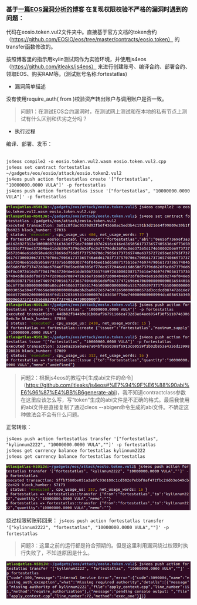 ### 基于[一篇EOS漏洞分析的博客](https://bcsec.org/index/detail/tag/2/id/407) 在复现权限校验不严格的漏洞时遇到的问题：

代码在eosio.token.vul2文件夹中。直接基于官方文档的token合约（https://github.com/EOSIO/eos/tree/master/contracts/eosio.token） 的transfer函数修改的。

按照博客里的指示用kylin测试网作为实验环境，并使用js4eos（https://github.com/itleaks/js4eos） 来进行创建账号、编译合约、部署合约、领取EOS、购买RAM等。(测试账号名称:fortestatlas)

- 漏洞简单描述

没有使用require_auth( from )校验资产转出账户与调用账户是否一致。

> 问题1：在测试EOS合约漏洞时，在测试网上测试和在本地的私有节点上测试有什么区别和优劣之分吗？

- 执行过程

编译、部署、发币：

```

js4eos compile2 -o eosio.token.vul2.wasm eosio.token.vul2.cpp
js4eos set contract fortestatlas ~/gadgets/eos/eosio/attack/eosio.token2.vul2
js4eos push action fortestatlas create '["fortestatlas", "10000000.0000 VULA"]' -p fortestatlas
js4eos push action fortestatlas issue '["fortestatlas", "10000000.0000 VULA"]' -p fortestatlas

```

![编译和部署](https://github.com/AtlasQuan/Practice-of-EOS/blob/master/Pictures/complie%26deply.png)
![发币](https://github.com/AtlasQuan/Practice-of-EOS/blob/master/Pictures/create&issue.png)

> 问题2：根据js4eos的教程中[生成abi文件的命令]（https://github.com/itleaks/js4eos#%E7%94%9F%E6%88%90abi%E6%96%87%E4%BB%B6generate-abi)，我不知道contractclass参数在这里应该怎么写，写“token”生成的abi文件是不正确的格式。最后我使用的abi文件是直接复制了通过cleos --abigen命令生成的abi文件。不确定这种做法会不会有什么问题。

正常转账：

```
js4eos push action fortestatlas transfer '["fortestatlas", "kylinnum2222", "10000000.0000 VULA",""]' -p fortestatlas
js4eos get currency balance fortestatlas kylinnum2222
js4eos get currency balance fortestatlas fortestatlas
```

![转账](https://github.com/AtlasQuan/Practice-of-EOS/blob/master/Pictures/transfer.png)

绕过权限转账转回来：
``
js4eos push action fortestatlas transfer '["kylinnum2222", "fortestatlas", "10000000.0000 VULA",""]' -p fortestatlas
``

> 问题3：这里之前的运行都是符合预期的。但是这里利用漏洞绕过权限时执行失败了，不知道原因是什么。

![转账](https://github.com/AtlasQuan/Practice-of-EOS/blob/master/Pictures/transferback.png)




